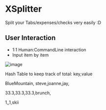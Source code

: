 # XSplitter
Split your Tabs/expenses/checks very easily :D

## User Interaction
- 1:1 Human:CommandLine interaction
- Input item by item



![image](https://user-images.githubusercontent.com/33352264/155249852-78ef8489-9a75-4584-a29f-cfadf60b9092.png)

Hash Table to keep track of total:
key<name>,value<total>


BlueMountain,
  steve,joanne,jay,
  
33.3,33.3,33.3,brunch,
  
1,,1,skii

